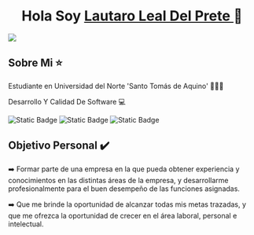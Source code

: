 <div align="center">
  <h1 align> Hola Soy <a href="www.linkedin.com/in/lauldp" >Lautaro Leal Del Prete </a> 👋 </h1>
</div>
<img src= "https://media.licdn.com/dms/image/v2/D4E16AQG_2jjRv-XTbg/profile-displaybackgroundimage-shrink_350_1400/profile-displaybackgroundimage-shrink_350_1400/0/1724442967015?e=1732147200&v=beta&t=8QX6CEQ1aCX1STW36itD6n-ukGXkawvsgrzhAoITfLs">

## Sobre Mi ⭐
Estudiante en Universidad del Norte 'Santo Tomás de Aquino' 👨🏻‍🎓​ <br>

Desarrollo Y Calidad De Software 💻​

<img alt="Static Badge" src="https://img.shields.io/badge/LinkedIn-SEGUIR?style=social&logo=linkedin&logoColor=blue&logoSize=auto&labelColor=blue&color=black&cacheSeconds=3600&link=www.linkedin.com%2Fin%2Flauldp">  <img alt="Static Badge" src="https://img.shields.io/badge/Instagram%20-%20Seguir?style=social&logo=instagram&logoColor=orange&logoSize=auto&labelColor=green&color=black&cacheSeconds=3600&link=https%3A%2F%2Fwww.instagram.com%2Flautaro_leall%2F%3Fhl%3Des-la">  <img alt="Static Badge" src="https://img.shields.io/badge/Twiter-Seguir?style=social&logo=x&logoColor=black&logoSize=auto&labelColor=black&color=black&cacheSeconds=3600&link=https%3A%2F%2Fx.com%2Flautaro_leall">  



## Objetivo Personal ✔️​
​➡️​ Formar parte de una empresa en la que pueda obtener experiencia y conocimientos en las distintas áreas de la empresa, y desarrollarme profesionalmente para el buen desempeño de las funciones asignadas. <br>

➡️​ Que me brinde la oportunidad de alcanzar todas mis metas trazadas, y que me ofrezca la oportunidad de crecer en el área laboral, personal e intelectual.<br>

<!--
**LautaroLeall/LautaroLeall** is a ✨ _special_ ✨ repository because its `README.md` (this file) appears on your GitHub profile.

Here are some ideas to get you started:

- 🔭 I’m currently working on ...
- 🌱 I’m currently learning ...
- 👯 I’m looking to collaborate on ...
- 🤔 I’m looking for help with ...
- 💬 Ask me about ...
- 📫 How to reach me: ...
- 😄 Pronouns: ...
- ⚡ Fun fact: ...
-->
